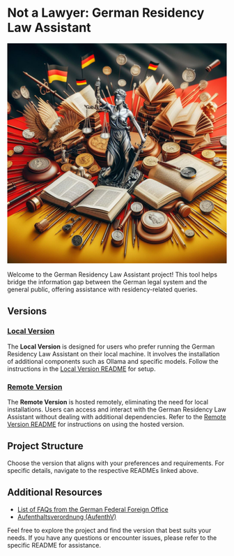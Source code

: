 # Not a Lawyer: German Residency Law Assistant

![Not a German Lawyer](/img/german-law.jpeg)

Welcome to the German Residency Law Assistant project! This tool helps bridge the information gap between the German legal system and the general public, offering assistance with residency-related queries.

## Versions

### [Local Version](./local-version/README.md)

The **Local Version** is designed for users who prefer running the German Residency Law Assistant on their local machine. It involves the installation of additional components such as Ollama and specific models. Follow the instructions in the [Local Version README](./local-version/README.md) for setup.

### [Remote Version](./remote-version/README.md)

The **Remote Version** is hosted remotely, eliminating the need for local installations. Users can access and interact with the German Residency Law Assistant without dealing with additional dependencies. Refer to the [Remote Version README](./remote-version/README.md) for instructions on using the hosted version.

## Project Structure

Choose the version that aligns with your preferences and requirements. For specific details, navigate to the respective READMEs linked above.

## Additional Resources

- [List of FAQs from the German Federal Foreign Office](https://www.auswaertiges-amt.de/en/visa-service/buergerservice/faq/-/606852?openAccordionId=item-606664-0-panel)
- [Aufenthaltsverordnung (AufenthV)](https://www.gesetze-im-internet.de/aufenthv/BJNR294510004.html)

Feel free to explore the project and find the version that best suits your needs. If you have any questions or encounter issues, please refer to the specific README for assistance.
